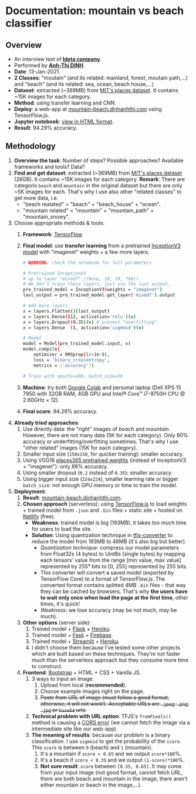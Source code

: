 # Documentation: mountain vs beach classifier

## Overview

- An interview test of [**Ideta company**](http://ideta.io/).
- Performed by [**Anh-Thi DINH**](https://dinhanhthi.com).
- __Date__: 13-Jan-2021.
- **2 Classes**: "moutain" (and its related: mainland, forest, moutain path,...) and "beach" (and its related: sea, ocean, beach house,...)
- **Dataset**: extracted (~369MB) from [MIT's places dataset](http://places.csail.mit.edu/). It contains ~15K images for each category.
- __Method__: using transfer learning and CNN.
- __Deploy__: a web-app at [mountain-beach.dinhanhthi.com](http://mountain-beach.dinhanhthi.com/) using TensorFlow.js.
- __Jupyter notebook__: [view in HTML format](https://dinhanhthi.github.io/tools/github-html?https://github.com/dinhanhthi/interview-mountain-vs-beach/blob/main/notebook/mountain_beach_tf_course_catdog_moreImages.html).
- __Result__: 94.29% accuracy.

## Methodology

1. __Overview the task__: Number of steps? Possible approaches? Available frameworks and tools? Data?
2. __Find and get dataset__: extracted (~369MB) from [MIT's places dataset](http://places.csail.mit.edu/) (26GB). It contains ~15K images for each category. __Remark__: There are categoris `beach` and `mountain` in the original dataset but there are only ~5K images for each. That's why I use also other "related classes" to get more data, i.e.
    - "beach realated" = "beach" + "beach_house" + "ocean".
    - "mountain related" = "mountain" + "mountain_path" + "mountain_snowy".
3. Choose appropriate methods & tools:
    1. __Framework__: [TensorFlow](https://www.tensorflow.org/)
    2. __Final model__: use __transfer learning__ from a pretrained [InceptionV3 model](https://www.tensorflow.org/api_docs/python/tf/keras/applications/InceptionV3) with "imagenet" weights + a few more layers.

		``` bash
		# WARNING: check the notebook for full parameters

		# Pretrained InceptionV3
		# up to layer "mixed7" ((None, 10, 10, 768))
		# We don't train these layers, just use the last output.
		pre_trained_model = InceptionV3(weights = "imagenet")
		last_output = pre_trained_model.get_layer('mixed7').output

		# Add more layers
		x = layers.Flatten()(last_output)
		x = layers.Dense(512, activation='relu')(x)
		x = layers.Dropout(0.35)(x) # prevent "overfitting"
		x = layers.Dense  (1, activation='sigmoid')(x)

		# Model
		model = Model(pre_trained_model.input, x)
		model.compile(
            optimizer = RMSprop(lr=1e-5),
            loss = 'binary_crossentropy',
            metrics = ['accuracy'])

		# Train with epochs=100, batch_size=50
		```
    3. __Machine__: try both [Google Colab](https://colab.research.google.com/) and personal laptop (Dell XPS 15 7950 with 32GB RAM, 4GB GPU and Intel® Core™ i7-9750H CPU @ 2.60GHz × 12).
    4. __Final score__: 94.29% accuracy.
4. __Already tried approaches__:
    1. Use directly data: the "right" images of _beach_ and _mountain_. However, there are not many data (5K for each category). Only 90% accuracy or underfitting/overfitting sometimes. That's why I use "other related" images (15K for each category).
    2. Smaller input size (`150x150`, for quicker training): smaller accuracy.
    3. Using VGG16 [places365 pretrained weights](http://gkalliatakis.com/accomplishments/keras_vgg16_places/) (instead of InceptionV3 + "imagenet"): only 88% accuracy.
    4. Using smaller dropout (`0.2` instead of `0.35`): smaller accuracy.
    5. Using bigger input size (`224x224`), smaller learning rate or bigger `batch_size`: not enough GPU memory or time to train the model.
5. __Deployment__:
    1. **Result**: [mountain-beach.dinhanhthi.com](http://mountain-beach.dinhanhthi.com/).
    1. __Chosen approach__ (serverless): using [TensorFlow.js](https://www.tensorflow.org/js) to load weights + trained model from `.json` and `.bin` files + static site + hosted on [Netlify](http://netlify.com/) (free).
        - **Weakness**: trained model is big (193MB), it takes too much time for users to load the site.
        - **Solution**: Using quantization technique in [tfjs-converter](https://github.com/tensorflow/tfjs/tree/master/tfjs-converter) to reduce the model from 193MB to 48MB (it's also big but better).
            - _Quantization technique_: compress our model parameters from Float32s (4 bytes) to Uint8s (single bytes) by mapping each tensors’ value from the range [min value, max value] represented by 255⁴ bits to [0, 255] represented by 255 bits.
            - This converter will convert a saved model (exported by TensorFlow Core) to a format of TensorFlow.js. The converted format contains splitted 4MB `.bin` files - that way they can be cached by browsers. That's why **the users have to wait only once when load the page at the first time**, other times, it's quick!
            - _Weakness_: we lose accuracy (may be not much, may be much).
    2. **Other options** (server side):
        1. Trained model + [Flask](https://flask.palletsprojects.com/en/1.1.x/) + [Heroku](https://www.heroku.com/).
        2. Trained model + [Fask](https://flask.palletsprojects.com/en/1.1.x/) + [Firebase](https://firebase.google.com/).
        3. Trained model + [Streamlit](https://www.streamlit.io/) + [Heroku](https://www.heroku.com/).
        4. I didn't choose them because I've tested some other projects which are built based on these techniques. They're not faster much than the serverless approach but they consume more time to construct.
    3. **Frontend**: [Bootstrap](https://blog.getbootstrap.com/) + HTML + CSS + Vanilla JS.
        1. 3 ways to input an image:
           1. Upload from local (**recommended**).
           2. Choose example images right on the page.
           3. ~~Paste from URL of image (must follow a good format, otherwise, it will not work!). Acceptable URLs are `.jpeg`, `.png`, `.jpg` or `base64` urls.~~
        2. **Technical problem with URL option**: TFJS's `fromPixels()` method is causing a [CORS error](https://developer.mozilla.org/en-US/docs/Web/HTTP/CORS/Errors) (we cannot fetch the image via a intermediate site like our web-app).
        3. **The meaning of results**: because our problem is a binary classification. I use `sigmoid` to get the probability of the `score`. This `score` is between `0` (beach) and `1` (mountain).
           1. It's a mountain if `score > 0.65` and we output `score*100`%.
           2. It's a beach if `score < 0.35` and we output `(1-score)*100`%.
           3. **Not sure result**: `score` between `[0.35, 0.65]`. It may come from your input image (not good format, cannot fetch URL, there are both beach and mountain in the image, there aren't either mountain or beach in the image,...).
